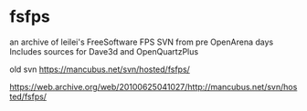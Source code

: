 # fsfps
an archive of leilei's FreeSoftware FPS SVN from pre OpenArena days Includes sources for Dave3d and OpenQuartzPlus

old svn
https://mancubus.net/svn/hosted/fsfps/

https://web.archive.org/web/20100625041027/http://mancubus.net/svn/hosted/fsfps/
